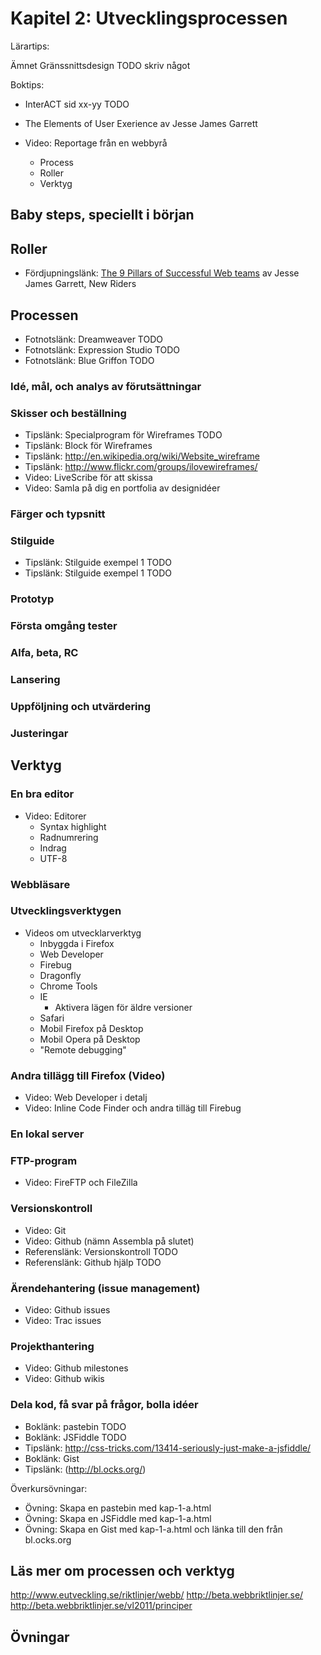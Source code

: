 # Kapitel 2: Utvecklingsprocessen

Lärartips:

Ämnet Gränssnittsdesign TODO skriv något

Boktips:

 * InterACT sid xx-yy TODO
 * The Elements of User Exerience av Jesse James Garrett

 * Video: Reportage från en webbyrå
   * Process
   * Roller
   * Verktyg

## Baby steps, speciellt i början

## Roller

 * Fördjupningslänk: [The 9 Pillars of Successful Web teams](http://www.adaptivepath.com/ideas/nine-pillars-of-successful-web-teams) av Jesse James Garrett, New Riders

## Processen


 * Fotnotslänk: Dreamweaver TODO
 * Fotnotslänk: Expression Studio TODO
 * Fotnotslänk: Blue Griffon TODO

### Idé, mål, och analys av förutsättningar

### Skisser och beställning

 * Tipslänk: Specialprogram för Wireframes TODO
 * Tipslänk: Block för Wireframes
 * Tipslänk: http://en.wikipedia.org/wiki/Website_wireframe 
 * Tipslänk: http://www.flickr.com/groups/ilovewireframes/
 * Video: LiveScribe för att skissa
 * Video: Samla på dig en portfolia av designidéer

### Färger och typsnitt
### Stilguide

 * Tipslänk: Stilguide exempel 1 TODO
 * Tipslänk: Stilguide exempel 1 TODO

### Prototyp
### Första omgång tester
### Alfa, beta, RC
### Lansering
### Uppföljning och utvärdering
### Justeringar

## Verktyg

### En bra editor

 * Video: Editorer
   * Syntax highlight
   * Radnumrering
   * Indrag
   * UTF-8

### Webbläsare

### Utvecklingsverktygen

 * Videos om utvecklarverktyg
   * Inbyggda i Firefox
   * Web Developer
   * Firebug
   * Dragonfly
   * Chrome Tools
   * IE 
     * Aktivera lägen för äldre versioner
   * Safari
   * Mobil Firefox på Desktop
   * Mobil Opera på Desktop
   * "Remote debugging"

### Andra tillägg till Firefox (Video)

 * Video: Web Developer i detalj
 * Video: Inline Code Finder och andra tilläg till Firebug
 
### En lokal server

### FTP-program

 * Video: FireFTP och FileZilla

### Versionskontroll

 * Video: Git
 * Video: Github (nämn Assembla på slutet)
 * Referenslänk: Versionskontroll TODO
 * Referenslänk: Github hjälp TODO

### Ärendehantering (issue management)

 * Video: Github issues
 * Video: Trac issues

### Projekthantering

 * Video: Github milestones
 * Video: Github wikis

### Dela kod, få svar på frågor, bolla idéer

 * Boklänk: pastebin TODO
 * Boklänk: JSFiddle TODO
 * Tipslänk: http://css-tricks.com/13414-seriously-just-make-a-jsfiddle/
 * Boklänk: Gist
 * Tipslänk: (http://bl.ocks.org/)

Överkursövningar:

 * Övning: Skapa en pastebin med kap-1-a.html
 * Övning: Skapa en JSFiddle med kap-1-a.html
 * Övning: Skapa en Gist med kap-1-a.html och länka till den från bl.ocks.org

## Läs mer om processen och verktyg

http://www.eutveckling.se/riktlinjer/webb/
http://beta.webbriktlinjer.se/
http://beta.webbriktlinjer.se/vl2011/principer


## Övningar


